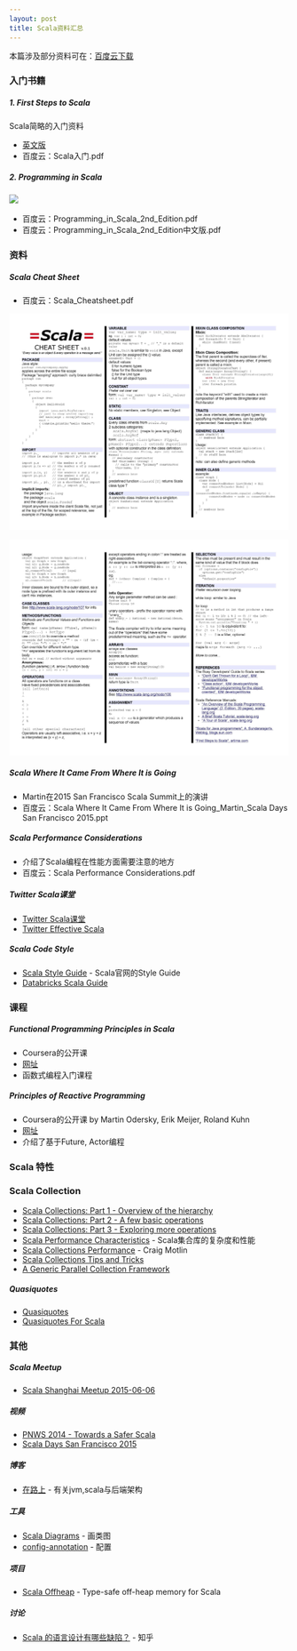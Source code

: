 ```yaml
---
layout: post
title: Scala资料汇总
---
```

本篇涉及部分资料可在：[百度云下载](http://pan.baidu.com/s/1ntswMqH#path=%252F%25E5%2585%25B1%25E4%25BA%25AB%25E8%25B5%2584%25E6%2596%2599%252FScala)

### 入门书籍
##### 1. First Steps to Scala
Scala简略的入门资料
- [英文版](http://www.artima.com/scalazine/articles/steps.html)
- 百度云：Scala入门.pdf

##### 2. Programming in Scala
![](http://img4.douban.com/lpic/s4683729.jpg)
- 百度云：Programming_in_Scala_2nd_Edition.pdf
- 百度云：Programming_in_Scala_2nd_Edition中文版.pdf

### 资料
##### Scala Cheat Sheet
- 百度云：Scala_Cheatsheet.pdf

![](/images/Scala_Cheatsheet_1.jpg)

![](/images/Scala_Cheatsheet_2.jpg)

##### Scala Where It Came From Where It is Going
- Martin在2015 San Francisco Scala Summit上的演讲
- 百度云：Scala Where It Came From Where It is Going_Martin_Scala Days San Francisco 2015.ppt

##### Scala Performance Considerations
- 介绍了Scala编程在性能方面需要注意的地方
- 百度云：Scala Performance Considerations.pdf

##### Twitter Scala课堂
- [Twitter Scala课堂](http://twitter.github.io/scala_school/zh_cn/index.html)
- [Twitter Effective Scala](http://twitter.github.io/effectivescala/index-cn.html)

##### Scala Code Style
- [Scala Style Guide](http://docs.scala-lang.org/style/) - Scala官网的Style Guide
- [Databricks Scala Guide](https://github.com/databricks/scala-style-guide)


### 课程
##### Functional Programming Principles in Scala
- Coursera的公开课
- [网址](https://www.coursera.org/course/progfun)
- 函数式编程入门课程

##### Principles of Reactive Programming
- Coursera的公开课 by Martin Odersky, Erik Meijer, Roland Kuhn
- [网址](https://class.coursera.org/reactive-002/auth)
- 介绍了基于Future, Actor编程

### Scala 特性
### Scala Collection
- [Scala Collections: Part 1 - Overview of the hierarchy](http://www.deadcoderising.com/scala-collections-the-basics/)
- [Scala Collections: Part 2 - A few basic operations](http://www.deadcoderising.com/scala-collections-part-2-operations/)
- [Scala Collections: Part 3 - Exploring more operations](http://www.deadcoderising.com/scala-collections-part-3-exploring-more-operations/)
- [Scala Performance Characteristics](http://www.scala-lang.org/docu/files/collections-api/collections_40.html) - Scala集合库的复杂度和性能
- [Scala Collections Performance](http://downloads.typesafe.com/website/presentations/ScalaDaysSF2015/T1_Motlin_Scala_Collections_Performance.pdf?_ga=1.159893949.1442272491.1426723766) - Craig Motlin
- [Scala Collections Tips and Tricks](https://pavelfatin.com/scala-collections-tips-and-tricks/)
- [A Generic Parallel Collection Framework](http://infoscience.epfl.ch/record/150220/files/pc.pdf)

##### Quasiquotes
- [Quasiquotes](http://docs.scala-lang.org/overviews/quasiquotes/intro.html)
- [Quasiquotes For Scala](http://infoscience.epfl.ch/record/185242/files/QuasiquotesForScala.pdf)


### 其他
##### Scala Meetup
- [Scala Shanghai Meetup 2015-06-06](https://github.com/CSUG/csug/tree/master/shanghai-2015-06-06)

##### 视频
- [PNWS 2014 - Towards a Safer Scala](https://www.youtube.com/watch?v=HEeB_eH326c)
- [Scala Days San Francisco 2015](https://www.parleys.com/channel/scala-days-san-francisco-2015)

##### 博客
- [在路上](http://hongjiang.info/scala/) - 有关jvm,scala与后端架构

##### 工具
- [Scala Diagrams](https://github.com/mikeyhu/scaladiagrams) - 画类图
- [config-annotation](https://github.com/wacai/config-annotation) - 配置

##### 项目
- [Scala Offheap](https://github.com/densh/scala-offheap) - Type-safe off-heap memory for Scala

##### 讨论
- [Scala 的语言设计有哪些缺陷？](http://www.zhihu.com/question/28573046) - 知乎
